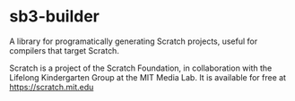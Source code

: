 # sb3-builder

A library for programatically generating Scratch projects, useful for compilers
that target Scratch.

Scratch is a project of the Scratch Foundation, in collaboration with the
Lifelong Kindergarten Group at the MIT Media Lab. It is available for free at
<https://scratch.mit.edu>
